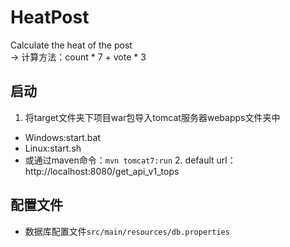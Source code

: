 # HeatPost
Calculate the heat of the post  
-> 计算方法：count * 7 + vote * 3
## 启动
  1. 将target文件夹下项目war包导入tomcat服务器webapps文件夹中  
- Windows:start.bat  
- Linux:start.sh  
- 或通过maven命令：`mvn tomcat7:run`
  2. default url：http://localhost:8080/get_api_v1_tops
## 配置文件
- 数据库配置文件`src/main/resources/db.properties`
